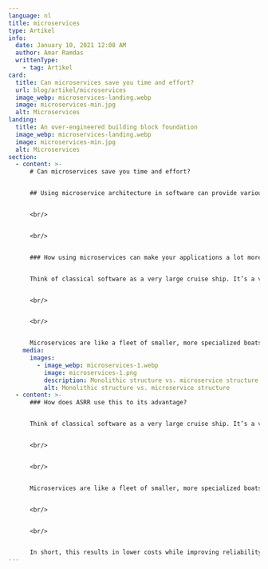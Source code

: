 ```yaml
---
language: nl
title: microservices
type: Artikel
info:
  date: January 10, 2021 12:08 AM
  author: Amar Ramdas
  writtenType:
    - tag: Artikel
card:
  title: Can microservices save you time and effort?
  url: blog/artikel/microservices
  image_webp: microservices-landing.webp
  image: microservices-min.jpg
  alt: Microservices
landing:
  title: An over-engineered building block foundation
  image_webp: microservices-landing.webp
  image: microservices-min.jpg
  alt: Microservices
section:
  - content: >-
      # Can microservices save you time and effort?


      ## Using microservice architecture in software can provide various advantages over traditional monolithic applications.


      <br/>


      <br/>


      ### How using microservices can make your applications a lot more flexible


      Think of classical software as a very large cruise ship. It’s a very complex and big machine, capable of a lot of different things. However, it’s a large endeavor to build from scratch, and if one part breaks, the whole ship might sink. Furthermore, it’s a hassle to upgrade one specific part, even though the rest may be working fine.


      <br/>


      <br/>


      Microservices are like a fleet of smaller, more specialized boats. One focusses on payments, the next on user management, another one for security, etc. It’s easy to swap a single boat if it breaks. It’s easy to isolate a single part if it needs to be upgraded, and can be over-engineered as it is used extensively through different projects.
    media:
      images:
        - image_webp: microservices-1.webp
          image: microservices-1.png
          description: Monolithic structure vs. microservice structure
          alt: Monolithic structure vs. microservice structure
  - content: >-
      ### How does ASRR use this to its advantage?


      Think of classical software as a very large cruise ship. It’s a very complex and big machine, capable of a lot of different things. However, it’s a large endeavor to build from scratch, and if one part breaks, the whole ship might sink. Furthermore, it’s a hassle to upgrade one specific part, even though the rest may be working fine.


      <br/>


      <br/>


      Microservices are like a fleet of smaller, more specialized boats. One focusses on payments, the next on user management, another one for security, etc. It’s easy to swap a single boat if it breaks. It’s easy to isolate a single part if it needs to be upgraded, and can be over-engineered as it is used extensively through different projects.


      <br/>


      <br/>


      In short, this results in lower costs while improving reliability.
---
```

